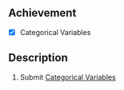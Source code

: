 ## Achievement 

- [x] Categorical Variables


## Description 

1. Submit [Categorical Variables](https://www.kaggle.com/code/dariushbabaki/exercise-categorical-variables)
